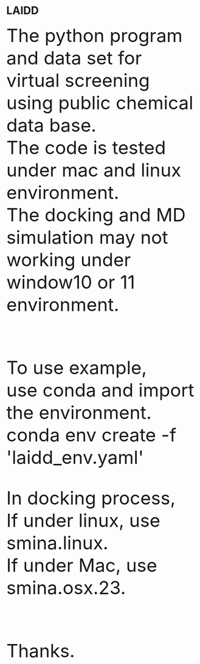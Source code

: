 # LAIDD

<font size=8>
The python program and data set for virtual screening using public chemical data base.<br>
The code is tested under mac and linux environment.<br> 
The docking and MD simulation may not working under window10 or 11 environment.<br> <br>

To use example,<br>
use conda and import the environment.<br>
conda env create -f 'laidd_env.yaml'<br>

In docking process,<br>
If under linux, use smina.linux.<br>
If under Mac, use smina.osx.23.<br><br>

Thanks.
</font>
